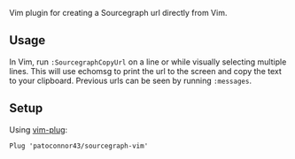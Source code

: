 Vim plugin for creating a Sourcegraph url directly from Vim.

## Usage
In Vim, run `:SourcegraphCopyUrl` on a line or while visually selecting multiple
lines. This will use echomsg to print the url to the screen and copy the text to
your clipboard. Previous urls can be seen by running `:messages`.

## Setup
Using [vim-plug](https://github.com/junegunn/vim-plug):
```vim
Plug 'patoconnor43/sourcegraph-vim'
```
